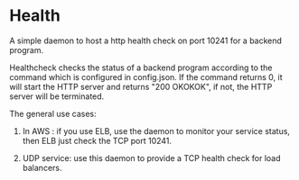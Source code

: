 Health
======================================

A simple daemon to host a http health check on port 10241
for a backend program.

Healthcheck checks the status of a backend program according
to the command which is configured in config.json. If the command 
returns 0, it will start the HTTP server and returns "200 OKOKOK",
if not, the HTTP server will be terminated.
 
The general use cases:

1. In AWS :
   if you use ELB, use the daemon to monitor your service status,
   then ELB just check the TCP port 10241.

2. UDP service:
   use this daemon to provide a TCP health check for load balancers. 